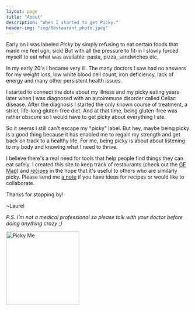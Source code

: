 ```yaml
---
layout: page
title: "About"
description: "When I started to get Picky."
header-img: "img/Restaurant_photo.jpeg"
---
```


Early on I was labeled _Picky_ by simply refusing to eat certain foods that made me feel ugh, sick! But with all the pressure to fit-in I slowly forced myself to eat what was available: pasta, pizza, sandwiches etc.


In my early 20's I became very ill. The many doctors I saw had no answers for my weight loss, low white blood cell count, iron deficiency, lack of energy and many other persistent health issues.


I started to connect the dots about my illness and my picky eating years later when I was diagnosed with an  autoimmune disorder called Celiac disease. After the diagnosis I started the only known course of treatment, a strict, life-long gluten-free diet. And at that time, being gluten-free was rather obscure so I would have to get picky about everything I ate.


So it seems I still can't escape my "picky" label. But hey, maybe being picky is a good thing because it has enabled me to regain my strength and get back on track to a healthy life. For me, being picky is about about listening to my body and knowing what I need to thrive.


I believe there's a real need for tools that help people find things they can eat safely. I created this site to keep track of restaurants (check out the [GF Map](http://picky.tips/map/)) and [recipes](http://picky.tips/recipes/) in the hope that it's useful to others who are similarly picky. Please send me [a note]((http://picky.tips/contact/)) if you have ideas for recipes or would like to collaborate.


Thanks for stopping by!

~Laurel

_P.S. I’m not a medical professional so please talk with your doctor before doing anything crazy ;)_



<img src="{{site.baseurl}}/img/meSquared.jpg" class="img-responsive center-block img-circle" alt="Picky Me" style= "width: 200px; height: 200px" >
